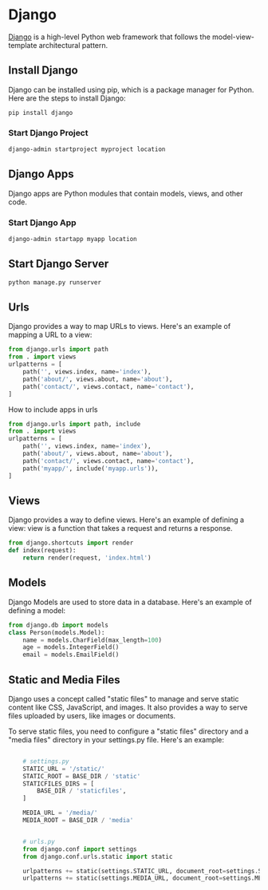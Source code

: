 

# Django

[Django](https://www.djangoproject.com/start/overview/) is a high-level Python web framework that follows the model-view-template architectural pattern.

## Install Django

Django can be installed using pip, which is a package manager for Python. Here are the steps to install Django:

`pip install django`


### Start Django Project


```bash
django-admin startproject myproject location
```


## Django Apps

Django apps are Python modules that contain models, views, and other code.


### Start Django App

```bash
django-admin startapp myapp location
```

## Start Django Server

```bash
python manage.py runserver
```


<!-- How urls works -->

## Urls

Django provides a way to map URLs to views. Here's an example of mapping a URL to a view:

```python
from django.urls import path
from . import views
urlpatterns = [
    path('', views.index, name='index'),
    path('about/', views.about, name='about'),
    path('contact/', views.contact, name='contact'),
]
```

How to include apps in urls

```python
from django.urls import path, include
from . import views
urlpatterns = [
    path('', views.index, name='index'),
    path('about/', views.about, name='about'),
    path('contact/', views.contact, name='contact'),
    path('myapp/', include('myapp.urls')),
]
```

<!-- How views works  -->

## Views

Django provides a way to define views. Here's an example of defining a view:
view is a function that takes a request and returns a response.

```python
from django.shortcuts import render
def index(request):
    return render(request, 'index.html')
```



## Models

Django Models are used to store data in a database. Here's an example of defining a model:

```python
from django.db import models
class Person(models.Model):
    name = models.CharField(max_length=100)
    age = models.IntegerField()
    email = models.EmailField()
```


## Static and Media Files

Django uses a concept called "static files" to manage and serve static content like CSS, JavaScript, and images. It also provides a way to serve files uploaded by users, like images or documents.

To serve static files, you need to configure a "static files" directory and a "media files" directory in your settings.py file. Here's an example:


```PYTHON

    # settings.py
    STATIC_URL = '/static/'
    STATIC_ROOT = BASE_DIR / 'static'
    STATICFILES_DIRS = [
        BASE_DIR / 'staticfiles',
    ]

    MEDIA_URL = '/media/'
    MEDIA_ROOT = BASE_DIR / 'media'


    # urls.py
    from django.conf import settings
    from django.conf.urls.static import static

    urlpatterns += static(settings.STATIC_URL, document_root=settings.STATIC_ROOT)
    urlpatterns += static(settings.MEDIA_URL, document_root=settings.MEDIA_ROOT)

```







